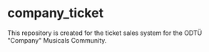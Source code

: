 # company_ticket

This repository is created for the ticket sales system for the ODTÜ "Company" Musicals Community.
